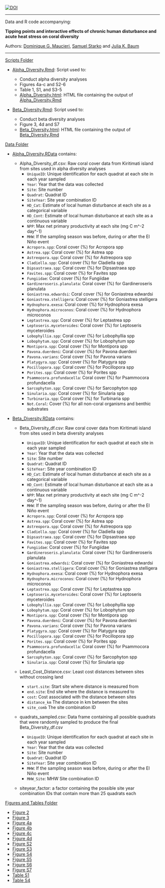 [![DOI](https://zenodo.org/badge/493809120.svg)](https://zenodo.org/badge/latestdoi/493809120)

****

Data and R code accompanying:

<b>Tipping points and interactive effects of chronic human disturbance and acute heat stress on coral diversity</b>

Authors: [Dominique G. Maucieri](https://dominiquemaucieri.com), [Samuel Starko](https://samstarko.wordpress.com/) and [Julia K. Baum](https://www.juliakbaum.org)

****


[Scripts Folder](scripts/)

* [Alpha_Diversity.Rmd](scripts/Alpha_Diversity.Rmd): Script used to:
	- Conduct alpha diversity analyses
	- Figures 4a-c and S2-6
	- Table 1, S1, and S3-5
	- [Alpha_Diversity.html](scripts/Alpha_Diversity.html): HTML file containing the output of [Alpha_Diversity.Rmd](scripts/Alpha_Diversity.Rmd) 

* [Beta_Diversity.Rmd](scripts/Beta_Diversity.Rmd): Script used to:
	- Conduct beta diversity analyses
	- Figure 3, 4d and S7
	- [Beta_Diversity.html](scripts/Beta_Diversity.html): HTML file containing the output of [Beta_Diversity.Rmd](scripts/Beta_Diversity.Rmd)


[Data Folder](data/)

* [Alpha_Diversity.RData](data/Alpha_Diversity.RData) contains:

	- Alpha_Diversity_df.csv: Raw coral cover data from Kiritimati island from sites used in alpha diversity analyses
		* ```UniqueID```: Unique identification for each quadrat at each site in each year sampled
		* ```Year```: Year that the data was collected
		* ```Site```: Site number
		* ```Quadrat```: Quadrat ID
		* ```SiteYear```: Site year combination ID
		* ```HD_Cat```: Estimate of local human disturbance at each site as a categorical variable
		* ```HD_Cont```: Estimate of local human disturbance at each site as a continuous variable
		* ```NPP```: Max net primary productivity at each site (mg C m^-2 day^-1)
		* ```MHW```: If the sampling season was before, during or after the El Niño event
		* ```Acropora.spp```:  Coral cover (%) for Acropora spp
		* ```Astrea.spp```:  Coral cover (%) for Astrea spp
		* ```Astreopora.spp```:  Coral cover (%) for Astreopora spp
		* ```Cladiella.spp```:  Coral cover (%) for Cladiella spp
		* ```Dipsastraea.spp```:  Coral cover (%) for Dipsastraea spp
		* ```Favites.spp```:  Coral cover (%) for Favites spp
		* ```Fungiidae```:  Coral cover (%) for Fungiidae
		* ```Gardineroseris.planulata```:  Coral cover (%) for Gardineroseris planulata
		* ```Goniastrea.edwardsi```:  Coral cover (%) for Goniastrea edwardsi
		* ```Goniastrea.stelligera```:  Coral cover (%) for Goniastrea stelligera
		* ```Hydnophora.exesa```:  Coral cover (%) for Hydnophora exesa
		* ```Hydnophora.microconos```:  Coral cover (%) for Hydnophora microconos
		* ```Leptastrea.spp```:  Coral cover (%) for Leptastrea spp
		* ```Leptoseris.myceteroides```:  Coral cover (%) for Leptoseris myceteroides
		* ```Lobophyllia.spp```:  Coral cover (%) for Lobophyllia spp 
		* ```Lobophytum.spp```:  Coral cover (%) for Lobophytum spp
		* ```Montipora.spp```:  Coral cover (%) for Montipora spp
		* ```Pavona.duerdeni```:  Coral cover (%) for Pavona duerdeni
		* ```Pavona.varians```:  Coral cover (%) for Pavona varians
		* ```Platygyra.spp```:  Coral cover (%) for Platygyra spp
		* ```Pocillopora.spp```:  Coral cover (%) for Pocillopora spp 
		* ```Porites.spp```:  Coral cover (%) for Porites spp
		* ```Psammocora.profundacella```:  Coral cover (%) for Psammocora profundacella
		* ```Sarcophyton.spp```:  Coral cover (%) for Sarcophyton spp
		* ```Sinularia.spp```:  Coral cover (%) for Sinularia spp
		* ```Turbinaria.spp```:  Coral cover (%) for Turbinaria spp
		* ```Not.Coral```:  Cover (%) for all non-coral organisms and benthic substrates


* [Beta_Diversity.RData](data/Beta_Diversity.RData) contains:

	- Beta_Diversity_df.csv: Raw coral cover data from Kiritimati island from sites used in beta diversity analyses
		* ```UniqueID```: Unique identification for each quadrat at each site in each year sampled
		* ```Year```: Year that the data was collected
		* ```Site```: Site number
		* ```Quadrat```: Quadrat ID
		* ```SiteYear```: Site year combination ID
		* ```HD_Cat```: Estimate of local human disturbance at each site as a categorical variable
		* ```HD_Cont```: Estimate of local human disturbance at each site as a continuous variable
		* ```NPP```: Max net primary productivity at each site (mg C m^-2 day^-1)
		* ```MHW```: If the sampling season was before, during or after the El Niño event
		* ```Acropora.spp```:  Coral cover (%) for Acropora spp
		* ```Astrea.spp```:  Coral cover (%) for Astrea spp
		* ```Astreopora.spp```:  Coral cover (%) for Astreopora spp
		* ```Cladiella.spp```:  Coral cover (%) for Cladiella spp
		* ```Dipsastraea.spp```:  Coral cover (%) for Dipsastraea spp
		* ```Favites.spp```:  Coral cover (%) for Favites spp
		* ```Fungiidae```:  Coral cover (%) for Fungiidae
		* ```Gardineroseris.planulata```:  Coral cover (%) for Gardineroseris planulata
		* ```Goniastrea.edwardsi```:  Coral cover (%) for Goniastrea edwardsi
		* ```Goniastrea.stelligera```:  Coral cover (%) for Goniastrea stelligera
		* ```Hydnophora.exesa```:  Coral cover (%) for Hydnophora exesa
		* ```Hydnophora.microconos```:  Coral cover (%) for Hydnophora microconos
		* ```Leptastrea.spp```:  Coral cover (%) for Leptastrea spp
		* ```Leptoseris.myceteroides```:  Coral cover (%) for Leptoseris myceteroides
		* ```Lobophyllia.spp```:  Coral cover (%) for Lobophyllia spp 
		* ```Lobophytum.spp```:  Coral cover (%) for Lobophytum spp
		* ```Montipora.spp```:  Coral cover (%) for Montipora spp
		* ```Pavona.duerdeni```:  Coral cover (%) for Pavona duerdeni
		* ```Pavona.varians```:  Coral cover (%) for Pavona varians
		* ```Platygyra.spp```:  Coral cover (%) for Platygyra spp
		* ```Pocillopora.spp```:  Coral cover (%) for Pocillopora spp 
		* ```Porites.spp```:  Coral cover (%) for Porites spp
		* ```Psammocora.profundacella```:  Coral cover (%) for Psammocora profundacella
		* ```Sarcophyton.spp```:  Coral cover (%) for Sarcophyton spp
		* ```Sinularia.spp```:  Coral cover (%) for Sinularia spp

	- Least_Cost_Distance.csv: Least cost distances between sites without crossing land

		* ```start.site```: Start site where distance is measured from
		* ```end.site```: End site where the distance is measured to	
		* ```cost```: Cost associated with the distance between sites
		* ```distance_km``` The distance in km between the sites
		* ```site_comb``` The site combination ID

	- quadrats_sampled.csv: Data frame containing all possible quadrats that were randomly sampled to produce the final Beta_Diversity_df.csv
		
		* ```UniqueID```: Unique identification for each quadrat at each site in each year sampled
		* ```Year```: Year that the data was collected
		* ```Site```: Site number
		* ```Quadrat```: Quadrat ID
		* ```SiteYear```: Site year combination ID
		* ```MHW```: If the sampling season was before, during or after the El Niño event
		* ```MHW_Site```: MHW Site combination ID

	- siteyear_factor: a factor containing the possible site year combination IDs that contain more than 25 quadrats each

	
[Figures and Tables Folder](figures_tables/)

* [Figure 2](figures_tables/Figure_2.jpeg)
* [Figure 3](figures_tables/Figure_3.jpeg)
* [Figure 4a](figures_tables/Figure_4a.jpeg)
* [Figure 4b](figures_tables/Figure_4b.jpeg)
* [Figure 4c](figures_tables/Figure_4c.jpeg)
* [Figure 4d](figures_tables/Figure_4d.jpeg)
* [Figure S2](figures_tables/Figure_S2.jpeg)
* [Figure S3](figures_tables/Figure_S3.jpeg)
* [Figure S4](figures_tables/Figure_S4.jpeg)
* [Figure S5](figures_tables/Figure_S5.jpeg)
* [Figure S6](figures_tables/Figure_S6.jpeg)
* [Figure S7](figures_tables/Figure_S7.jpeg)
* [Table S1](figures_tables/Table_S1.xlsx)
* [Table S4](figures_tables/Table_S4.xlsx)


